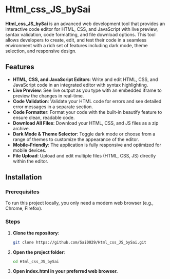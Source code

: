 # Html_css_JS_bySai

**Html_css_JS_bySai** is an advanced web development tool that provides an interactive code editor for HTML, CSS, and JavaScript with live preview, syntax validation, code formatting, and file download options. This tool allows developers to create, edit, and test their code in a seamless environment with a rich set of features including dark mode, theme selection, and responsive design.

## Features

- **HTML, CSS, and JavaScript Editors**: Write and edit HTML, CSS, and JavaScript code in an integrated editor with syntax highlighting.
- **Live Preview**: See live output as you type with an embedded iframe to preview the changes in real-time.
- **Code Validation**: Validate your HTML code for errors and see detailed error messages in a separate section.
- **Code Formatter**: Format your code with the built-in beautify feature to ensure clean, readable code.
- **Download All Files**: Download your HTML, CSS, and JS files as a zip archive.
- **Dark Mode & Theme Selector**: Toggle dark mode or choose from a range of themes to customize the appearance of the editor.
- **Mobile-Friendly**: The application is fully responsive and optimized for mobile devices.
- **File Upload**: Upload and edit multiple files (HTML, CSS, JS) directly within the editor.

## Installation

### Prerequisites

To run this project locally, you only need a modern web browser (e.g., Chrome, Firefox).

### Steps

1. **Clone the repository**:

   ```bash
   git clone https://github.com/Sai0029/Html_css_JS_bySai.git
2. **Open the project folder**:

    ```bash
    cd Html_css_JS_bySai
3. **Open index.html in your preferred web browser.**
